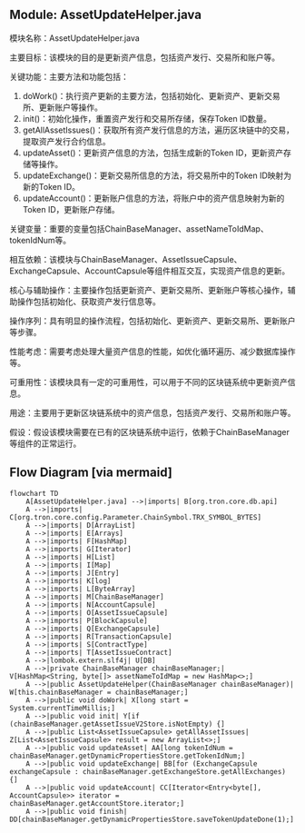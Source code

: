 ## Module: AssetUpdateHelper.java
模块名称：AssetUpdateHelper.java

主要目标：该模块的目的是更新资产信息，包括资产发行、交易所和账户等。

关键功能：主要方法和功能包括：
1. doWork()：执行资产更新的主要方法，包括初始化、更新资产、更新交易所、更新账户等操作。
2. init()：初始化操作，重置资产发行和交易所存储，保存Token ID数量。
3. getAllAssetIssues()：获取所有资产发行信息的方法，遍历区块链中的交易，提取资产发行合约信息。
4. updateAsset()：更新资产信息的方法，包括生成新的Token ID，更新资产存储等操作。
5. updateExchange()：更新交易所信息的方法，将交易所中的Token ID映射为新的Token ID。
6. updateAccount()：更新账户信息的方法，将账户中的资产信息映射为新的Token ID，更新账户存储。

关键变量：重要的变量包括ChainBaseManager、assetNameToIdMap、tokenIdNum等。

相互依赖：该模块与ChainBaseManager、AssetIssueCapsule、ExchangeCapsule、AccountCapsule等组件相互交互，实现资产信息的更新。

核心与辅助操作：主要操作包括更新资产、更新交易所、更新账户等核心操作，辅助操作包括初始化、获取资产发行信息等。

操作序列：具有明显的操作流程，包括初始化、更新资产、更新交易所、更新账户等步骤。

性能考虑：需要考虑处理大量资产信息的性能，如优化循环遍历、减少数据库操作等。

可重用性：该模块具有一定的可重用性，可以用于不同的区块链系统中更新资产信息。

用途：主要用于更新区块链系统中的资产信息，包括资产发行、交易所和账户等。

假设：假设该模块需要在已有的区块链系统中运行，依赖于ChainBaseManager等组件的正常运行。
## Flow Diagram [via mermaid]
```mermaid
flowchart TD
    A[AssetUpdateHelper.java] -->|imports| B[org.tron.core.db.api]
    A -->|imports| C[org.tron.core.config.Parameter.ChainSymbol.TRX_SYMBOL_BYTES]
    A -->|imports| D[ArrayList]
    A -->|imports| E[Arrays]
    A -->|imports| F[HashMap]
    A -->|imports| G[Iterator]
    A -->|imports| H[List]
    A -->|imports| I[Map]
    A -->|imports| J[Entry]
    A -->|imports| K[log]
    A -->|imports| L[ByteArray]
    A -->|imports| M[ChainBaseManager]
    A -->|imports| N[AccountCapsule]
    A -->|imports| O[AssetIssueCapsule]
    A -->|imports| P[BlockCapsule]
    A -->|imports| Q[ExchangeCapsule]
    A -->|imports| R[TransactionCapsule]
    A -->|imports| S[ContractType]
    A -->|imports| T[AssetIssueContract]
    A -->|lombok.extern.slf4j| U[DB]
    A -->|private ChainBaseManager chainBaseManager;| V[HashMap<String, byte[]> assetNameToIdMap = new HashMap<>;]
    A -->|public AssetUpdateHelper(ChainBaseManager chainBaseManager)| W[this.chainBaseManager = chainBaseManager;]
    A -->|public void doWork| X[long start = System.currentTimeMillis;]
    A -->|public void init| Y[if (chainBaseManager.getAssetIssueV2Store.isNotEmpty) {]
    A -->|public List<AssetIssueCapsule> getAllAssetIssues| Z[List<AssetIssueCapsule> result = new ArrayList<>;]
    A -->|public void updateAsset| AA[long tokenIdNum = chainBaseManager.getDynamicPropertiesStore.getTokenIdNum;]
    A -->|public void updateExchange| BB[for (ExchangeCapsule exchangeCapsule : chainBaseManager.getExchangeStore.getAllExchanges) {]
    A -->|public void updateAccount| CC[Iterator<Entry<byte[], AccountCapsule>> iterator = chainBaseManager.getAccountStore.iterator;]
    A -->|public void finish| DD[chainBaseManager.getDynamicPropertiesStore.saveTokenUpdateDone(1);]
```
